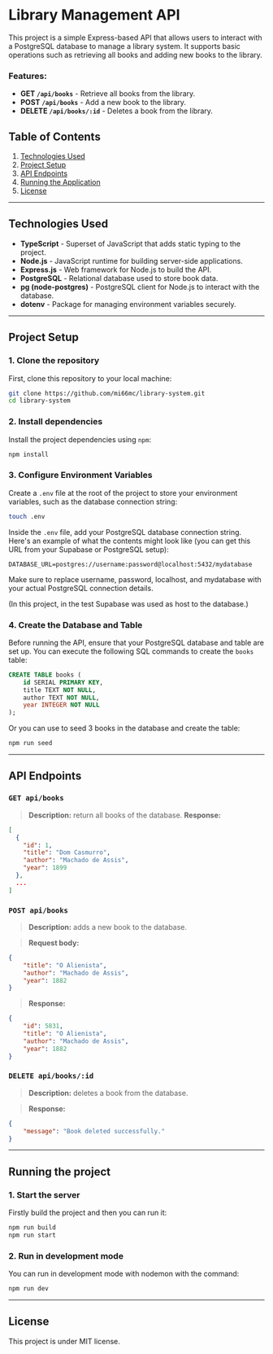 # Library Management API

This project is a simple Express-based API that allows users to interact with a PostgreSQL database to manage a library system. It supports basic operations such as retrieving all books and adding new books to the library.

### Features:
- **GET `/api/books`** - Retrieve all books from the library.
- **POST `/api/books`** - Add a new book to the library.
- **DELETE `/api/books/:id`** - Deletes a book from the library.

## Table of Contents
1. [Technologies Used](#technologies-used)
2. [Project Setup](#project-setup)
3. [API Endpoints](#api-endpoints)
4. [Running the Application](#running-the-project)
6. [License](#license)

---

## Technologies Used

- **TypeScript** - Superset of JavaScript that adds static typing to the project.
- **Node.js** - JavaScript runtime for building server-side applications.
- **Express.js** - Web framework for Node.js to build the API.
- **PostgreSQL** - Relational database used to store book data.
- **pg (node-postgres)** - PostgreSQL client for Node.js to interact with the database.
- **dotenv** - Package for managing environment variables securely.

---

## Project Setup

### 1. Clone the repository

First, clone this repository to your local machine:

```bash
git clone https://github.com/mi66mc/library-system.git
cd library-system
```

### 2. Install dependencies

Install the project dependencies using `npm`:

```bash
npm install
```

### 3. Configure Environment Variables

Create a `.env` file at the root of the project to store your environment variables, such as the database connection string:

```bash
touch .env
```

Inside the `.env` file, add your PostgreSQL database connection string. Here's an example of what the contents might look like (you can get this URL from your Supabase or PostgreSQL setup):

```
DATABASE_URL=postgres://username:password@localhost:5432/mydatabase
```

Make sure to replace username, password, localhost, and mydatabase with your actual PostgreSQL connection details.

(In this project, in the test Supabase was used as host to the database.)

### 4. Create the Database and Table

Before running the API, ensure that your PostgreSQL database and table are set up. You can execute the following SQL commands to create the `books` table:

```sql
CREATE TABLE books (
    id SERIAL PRIMARY KEY,
    title TEXT NOT NULL,
    author TEXT NOT NULL,
    year INTEGER NOT NULL
);
```

Or you can use to seed 3 books in the database and create the table:

```bash
npm run seed
```

---

## API Endpoints

### `GET api/books`

> **Description:** return all books of the database.
> **Response:** 

```json
[
  {
    "id": 1,
    "title": "Dom Casmurro",
    "author": "Machado de Assis",
    "year": 1899
  },
  ...
]
```

### `POST api/books`

> **Description:** adds a new book to the database.

> **Request body:** 

```json
{
    "title": "O Alienista",
    "author": "Machado de Assis",
    "year": 1882
}
```

> **Response:**

```json
{
    "id": 5831,
    "title": "O Alienista",
    "author": "Machado de Assis",
    "year": 1882
}
```

### `DELETE api/books/:id`

> **Description:** deletes a book from the database.

> **Response:**

```json
{
    "message": "Book deleted successfully."
}
```

---

## Running the project

### 1. Start the server

Firstly build the project and then you can run it:

```bash
npm run build
npm run start
```

### 2. Run in development mode

You can run in development mode with nodemon with the command:

```bash
npm run dev
```

---

## License

This project is under MIT license.